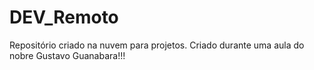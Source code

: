 # DEV_Remoto
 Repositório criado na nuvem para projetos.
 Criado durante uma aula do nobre Gustavo Guanabara!!!
